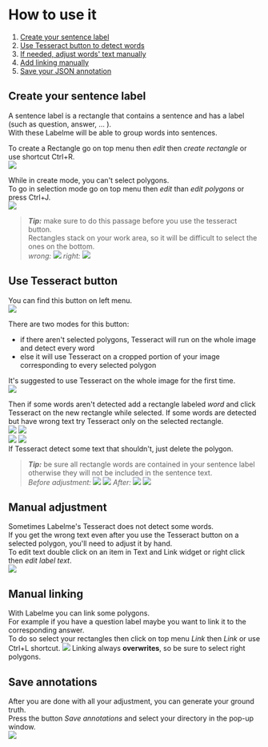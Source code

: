 # How to use it 
 1. [Create your sentence label](#create-your-sentence-label)
 2. [Use Tesseract button to detect words](#use-tesseract-button)
 3. [If needed, adjust words' text manually](#manual-adjustment)
 4. [Add linking manually](#manual-linking )
 5. [Save your JSON annotation](#save-annotations)

## Create your sentence label
A sentence label is a rectangle that contains a sentence and has a label (such as question, answer, ... ).  
With these Labelme will be able to group words into sentences.  

To create a Rectangle go on top menu then _edit_ then _create rectangle_ or use shortcut Ctrl+R.  
![](images/create_rectangle.png)

While in create mode, you can't select polygons.  
To go in selection mode go on top menu  then _edit_ than _edit polygons_ or press Ctrl+J.  
![](images/edit_polygons.png)

>**_Tip:_** make sure to do this passage before you use the tesseract button.  
Rectangles stack on your work area, so it will be difficult to select the ones on the bottom.  
> _wrong:_
> ![](images/wrong_stack.png) 
> _right:_
>![](images/right_stack.png)

## Use Tesseract button 
You can find this button on left menu.  
![](images/tesseract.png)

There are two modes for this button:
 * if there aren't selected polygons, Tesseract will run on the whole image and detect every word
 * else it will use Tesseract on a cropped portion of your image corresponding to every selected polygon

It's suggested to use Tesseract on the whole image for the first time.  
![](images/tesseract_whole.png)

Then if some words aren't detected add a rectangle labeled _word_ and click Tesseract on the new rectangle while selected.
If some words are detected but have wrong text try Tesseract only on the selected rectangle.  
![](images/tesseract_before.png)
![](images/tesseract_before_detail.png)  
![](images/tesseract_after.png)
![](images/tesseract_after_detail.png)  
If Tesseract detect some text that shouldn't, just delete the polygon.  

>**_Tip:_** be sure all rectangle words are contained in your sentence label otherwise they will not be included in the sentence text.  
> _Before adjustment:_
> ![](images/wrong_bbox.png)
> ![](images/wrong_bbox_detail.png)
> _After:_
> ![](images/right_bbox.png)
> ![](images/right_bbox_detail.png)

## Manual adjustment
Sometimes Labelme's Tesseract does not detect some words.  
If you get the wrong text even after you use the Tesseract button on a selected polygon, you'll need to adjust it by hand.  
To edit text double click on an item in Text and Link widget or right click then _edit label text_.  
![](images/edit_text.png)

## Manual linking 
With Labelme you can link some polygons.  
For example if you have a question label maybe you want to link it to the corresponding answer.  
To do so select your rectangles then click on top menu _Link_ then _Link_ or use Ctrl+L shortcut. 
![](images/linking.png)
Linking always **overwrites**, so be sure to select right polygons.

## Save annotations
After you are done with all your adjustment, you can generate your ground truth.  
Press the button _Save annotations_ and select your directory in the pop-up window.  
![](images/save_annotation.png)